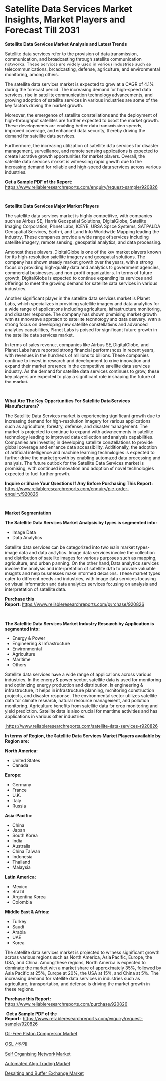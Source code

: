 <p><h1>Satellite Data Services Market Insights, Market Players and Forecast Till 2031</h1></p><p><strong>Satellite Data Services Market Analysis and Latest Trends</strong></p>
<p><p>Satellite data services refer to the provision of data transmission, communication, and broadcasting through satellite communication networks. These services are widely used in various industries such as telecommunications, broadcasting, defense, agriculture, and environmental monitoring, among others.</p><p>The satellite data services market is expected to grow at a CAGR of 4.1% during the forecast period. The increasing demand for high-speed data services, rise in satellite communication technology advancements, and growing adoption of satellite services in various industries are some of the key factors driving the market growth.</p><p>Moreover, the emergence of satellite constellations and the deployment of high-throughput satellites are further expected to boost the market growth. These developments are enabling better data transmission speeds, improved coverage, and enhanced data security, thereby driving the demand for satellite data services.</p><p>Furthermore, the increasing utilization of satellite data services for disaster management, surveillance, and remote sensing applications is expected to create lucrative growth opportunities for market players. Overall, the satellite data services market is witnessing rapid growth due to the increasing demand for reliable and high-speed data services across various industries.</p></p>
<p><strong>Get a Sample PDF of the Report:&nbsp;</strong> <a href="https://www.reliableresearchreports.com/enquiry/request-sample/920826">https://www.reliableresearchreports.com/enquiry/request-sample/920826</a></p>
<p>&nbsp;</p>
<p><strong>Satellite Data Services Major Market Players</strong></p>
<p><p>The satellite data services market is highly competitive, with companies such as Airbus SE, Harris Geospatial Solutions, DigitalGlobe, Satellite Imaging Corporation, Planet Labs, ICEYE, URSA Space Systems, SATPALDA Geospatial Services, Earth-i, and Land Info Worldwide Mapping leading the industry. These companies provide a wide range of services including satellite imagery, remote sensing, geospatial analytics, and data processing.</p><p>Amongst these players, DigitalGlobe is one of the key market players known for its high-resolution satellite imagery and geospatial solutions. The company has shown steady market growth over the years, with a strong focus on providing high-quality data and analytics to government agencies, commercial businesses, and non-profit organizations. In terms of future growth, DigitalGlobe is expected to continue expanding its services and offerings to meet the growing demand for satellite data services in various industries.</p><p>Another significant player in the satellite data services market is Planet Labs, which specializes in providing satellite imagery and data analytics for a wide range of applications including agriculture, infrastructure monitoring, and disaster response. The company has shown promising market growth with its innovative approach to satellite technology and data delivery. With a strong focus on developing new satellite constellations and advanced analytics capabilities, Planet Labs is poised for significant future growth in the satellite data services market.</p><p>In terms of sales revenue, companies like Airbus SE, DigitalGlobe, and Planet Labs have reported strong financial performances in recent years, with revenues in the hundreds of millions to billions. These companies continue to invest in research and development to drive innovation and expand their market presence in the competitive satellite data services industry. As the demand for satellite data services continues to grow, these key players are expected to play a significant role in shaping the future of the market.</p></p>
<p>&nbsp;</p>
<p><strong>What Are The Key Opportunities For Satellite Data Services Manufacturers?</strong></p>
<p><p>The Satellite Data Services market is experiencing significant growth due to increasing demand for high-resolution imagery for various applications such as agriculture, forestry, defense, and disaster management. The market is projected to continue to expand with advancements in satellite technology leading to improved data collection and analysis capabilities. Companies are investing in developing satellite constellations to provide global coverage and enhance data accessibility. Additionally, the adoption of artificial intelligence and machine learning technologies is expected to further drive the market growth by enabling automated data processing and analysis. The future outlook for the Satellite Data Services market is promising, with continued innovation and adoption of novel technologies expected to fuel further growth.</p></p>
<p><strong>Inquire or Share Your Questions If Any Before Purchasing This Report:</strong> <a href="https://www.reliableresearchreports.com/enquiry/pre-order-enquiry/920826">https://www.reliableresearchreports.com/enquiry/pre-order-enquiry/920826</a></p>
<p>&nbsp;</p>
<p><strong>Market Segmentation</strong></p>
<p><strong>The Satellite Data Services Market Analysis by types is segmented into:</strong></p>
<p><ul><li>Image Data</li><li>Data Analytics</li></ul></p>
<p><p>Satellite data services can be categorized into two main market types- image data and data analytics. Image data services involve the collection and distribution of satellite images for various purposes such as mapping, agriculture, and urban planning. On the other hand, Data analytics services involve the analysis and interpretation of satellite data to provide valuable insights and help businesses make informed decisions. These market types cater to different needs and industries, with image data services focusing on visual information and data analytics services focusing on analysis and interpretation of satellite data.</p></p>
<p><strong>Purchase this Report:&nbsp;</strong><a href="https://www.reliableresearchreports.com/purchase/920826">https://www.reliableresearchreports.com/purchase/920826</a></p>
<p>&nbsp;</p>
<p><strong>The Satellite Data Services Market Industry Research by Application is segmented into:</strong></p>
<p><ul><li>Energy & Power</li><li>Engineering & Infrastructure</li><li>Environmental</li><li>Agriculture</li><li>Maritime</li><li>Others</li></ul></p>
<p><p>Satellite data services have a wide range of applications across various industries. In the energy & power sector, satellite data is used for monitoring and optimizing energy production and distribution. In engineering & infrastructure, it helps in infrastructure planning, monitoring construction projects, and disaster response. The environmental sector utilizes satellite data for climate research, natural resource management, and pollution monitoring. Agriculture benefits from satellite data for crop monitoring and yield prediction. Satellite data is also crucial for maritime activities and has applications in various other industries.</p></p>
<p><a href="https://www.reliableresearchreports.com/satellite-data-services-r920826">&nbsp;https://www.reliableresearchreports.com/satellite-data-services-r920826</a></p>
<p><strong>In terms of Region, the Satellite Data Services Market Players available by Region are:</strong></p>
<p>
    <p> <strong> North America: </strong>
        <ul>
            <li>United States</li>
            <li>Canada</li>
        </ul>
        </p> 
    <p> <strong> Europe: </strong>
        <ul>
            <li>Germany</li>
            <li>France</li>
            <li>U.K.</li>
            <li>Italy</li>
            <li>Russia</li>
        </ul>
        </p> 
    <p> <strong> Asia-Pacific: </strong>
        <ul>
            <li>China</li>
            <li>Japan</li>
            <li>South Korea</li>
            <li>India</li>
            <li>Australia</li>
            <li>China Taiwan</li>
            <li>Indonesia</li>
            <li>Thailand</li>
            <li>Malaysia</li>
        </ul>
        </p> 
    <p> <strong> Latin America: </strong>
        <ul>
            <li>Mexico</li>
            <li>Brazil</li>
            <li>Argentina Korea</li>
            <li>Colombia</li>
        </ul>
        </p> 
    <p> <strong> Middle East & Africa: </strong>
        <ul>
            <li>Turkey</li>
            <li>Saudi</li>
            <li>Arabia</li>
            <li>UAE</li>
            <li>Korea</li>
        </ul>
    </p>
    </p>
<p><p>The satellite data services market is projected to witness significant growth across various regions such as North America, Asia Pacific, Europe, the USA, and China. Among these regions, North America is expected to dominate the market with a market share of approximately 35%, followed by Asia Pacific at 25%, Europe at 20%, the USA at 15%, and China at 5%. The increasing demand for satellite data services in industries such as agriculture, transportation, and defense is driving the market growth in these regions.</p></p>
<p><strong>Purchase this Report: </strong><a href="https://www.reliableresearchreports.com/purchase/920826">https://www.reliableresearchreports.com/purchase/920826</a></p>
<p>&nbsp;<strong>Get a Sample PDF of the Report:&nbsp;&nbsp;</strong><a href="https://www.reliableresearchreports.com/enquiry/request-sample/920826">https://www.reliableresearchreports.com/enquiry/request-sample/920826</a></p>
<p><strong></strong></p>
<p><p><a href="https://www.linkedin.com/pulse/oil-free-piston-compressor-market-insight-trends-growth-forecasted-2zluc">Oil-Free Piston Compressor Market</a></p><p><a href="https://github.com/vdhdwjyp90142/Market-Research-Report-List-2/blob/main/250174955577.md">OSL 선량계</a></p><p><a href="https://github.com/maudAbbott7/Market-Research-Report-List-1/blob/main/self-organising-network-market.md">Self Organising Network Market</a></p><p><a href="https://github.com/mancsybtousav/Market-Research-Report-List-2/blob/main/automated-algo-trading-market.md">Automated Algo Trading Market</a></p><p><a href="https://www.linkedin.com/pulse/desalting-buffer-exchange-market-size-outlook-forecast-2024-finve?trackingId=kxCLmxCG3rMgESk5n0pTZg%3D%3D">Desalting and Buffer Exchange Market</a></p></p>